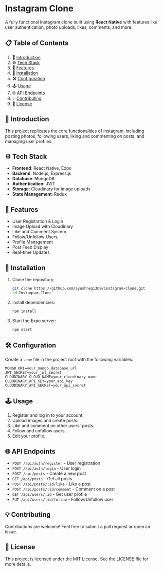 # Instagram Clone

A fully functional Instagram clone built using **React Native** with features like user authentication, photo uploads, likes, comments, and more.

## 📋 Table of Contents

1. 🤖 [Introduction](#introduction)
2. ⚙️ [Tech Stack](#tech-stack)
3. 🔋 [Features](#features)
4. 🚀 [Installation](#installation)
5. 🛠️ [Configuration](#configuration)
6. 🕹️ [Usage](#usage)
7. 🌐 [API Endpoints](#api-endpoints)
8. 💡 [Contributing](#contributing)
9. 🔗 [License](#license)

## 🤖 Introduction

This project replicates the core functionalities of Instagram, including posting photos, following users, liking and commenting on posts, and managing user profiles.

## ⚙️ Tech Stack

- **Frontend**: React Native, Expo
- **Backend**: Node.js, Express.js
- **Database**: MongoDB
- **Authentication**: JWT
- **Storage**: Cloudinary for image uploads
- **State Management**: Redux

## 🔋 Features

- User Registration & Login
- Image Upload with Cloudinary
- Like and Comment System
- Follow/Unfollow Users
- Profile Management
- Post Feed Display
- Real-time Updates

## 🚀 Installation

1. Clone the repository:
    ```bash
    git clone https://github.com/ayushnegi369/Instagram-Clone.git
    cd Instagram-Clone
    ```
2. Install dependencies:
    ```bash
    npm install
    ```
3. Start the Expo server:
    ```bash
    npm start
    ```

## 🛠️ Configuration

Create a `.env` file in the project root with the following variables:

```env
MONGO_URI=your_mongo_database_url
JWT_SECRET=your_jwt_secret
CLOUDINARY_CLOUD_NAME=your_cloudinary_name
CLOUDINARY_API_KEY=your_api_key
CLOUDINARY_API_SECRET=your_api_secret
```

## 🕹️ Usage

1. Register and log in to your account.
2. Upload images and create posts.
3. Like and comment on other users' posts.
4. Follow and unfollow users.
5. Edit your profile.

## 🌐 API Endpoints

- `POST /api/auth/register` - User registration
- `POST /api/auth/login` - User login
- `POST /api/posts` - Create a new post
- `GET /api/posts` - Get all posts
- `POST /api/posts/:id/like` - Like a post
- `POST /api/posts/:id/comment` - Comment on a post
- `GET /api/users/:id` - Get user profile
- `PUT /api/users/:id/follow` - Follow/Unfollow user

## 💡 Contributing

Contributions are welcome! Feel free to submit a pull request or open an issue.

## 🔗 License

This project is licensed under the MIT License. See the LICENSE file for more details.

